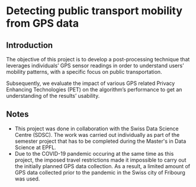 # Detecting public transport mobility from GPS data

## Introduction

The objective of this project is to develop a post-processing technique that leverages individuals’ GPS sensor readings in order to understand users’ mobility patterns, with a specific focus on public transportation. 

Subsequently, we evaluate the impact of various GPS related Privacy Enhancing Technologies (PET) on the algorithm’s performance to get an understanding of the results’ usability.

## Notes
* This project was done in collaboration with the Swiss Data Science Centre (SDSC). The work was carried out individually as part of the semester project that has to be completed during the Master's in Data Science at EPFL.
* Due to the COVID-19 pandemic occuring at the same time as this project, the imposed travel restrictions made it  impossible to carry out the initially planned GPS data collection. As a result, a limited amount of GPS data collected prior to the pandemic in the Swiss city of Fribourg was used.
